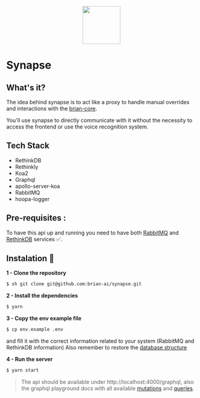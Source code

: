 <p align="center"><img src="https://avatars1.githubusercontent.com/u/48646115?s=200&v=4" width="100px" /></p>

# Synapse

## What's it?
The idea behind synapse is to act like a proxy to handle manual overrides and interactions with the [brian-core](https://github.com/brian-ai/core).

You'll use synapse to directly communicate with it without the necessity to access the frontend or use the voice recognition system.

## Tech Stack
- RethinkDB
- Rethinkly
- Koa2
- Graphql
- apollo-server-koa
- RabbitMQ 
- hoopa-logger

## Pre-requisites :
To have this api up and running you need to have both [RabbitMQ](https://hub.docker.com/_/rabbitmq/) and [RethinkDB](https://hub.docker.com/_/rethinkdb) services :white_check_mark:.

## Instalation :rocket:
**1 - Clone the repository**
```sh
$ sh git clone git@github.com:brian-ai/synapse.git
```
**2 - Install the dependencies**
```sh
$ yarn
```
**3 - Copy the env example file**
```sh
$ cp env.example .env
```
and fill it with the correct information related to your system (RabbitMQ and RethinkDB information)
Also remember to restore the [database structure]()

**4 - Run the server**
```sh
$ yarn start
```
> The api should be available under http://localhost:4000/graphql, also the graphql playground docs with all available [mutations]() and [queries]().
